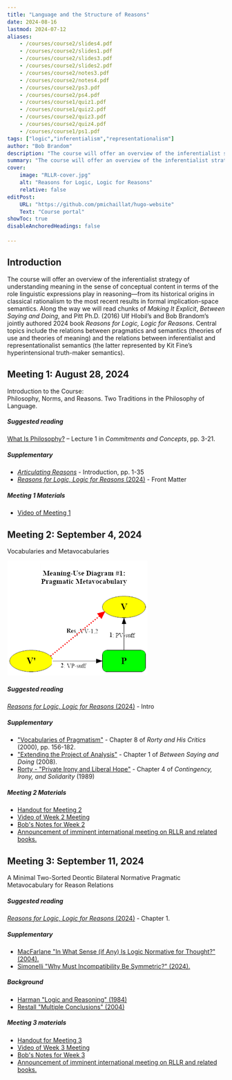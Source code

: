 ```yaml
---
title: "Language and the Structure of Reasons"
date: 2024-08-16
lastmod: 2024-07-12
aliases: 
    - /courses/course2/slides4.pdf
    - /courses/course2/slides1.pdf
    - /courses/course2/slides3.pdf
    - /courses/course2/slides2.pdf
    - /courses/course2/notes3.pdf
    - /courses/course2/notes4.pdf
    - /courses/course2/ps3.pdf
    - /courses/course2/ps4.pdf
    - /courses/course1/quiz1.pdf
    - /courses/course1/quiz2.pdf
    - /courses/course2/quiz3.pdf
    - /courses/course2/quiz4.pdf
    - /courses/course1/ps1.pdf
tags: ["logic","inferentialism","representationalism"]
author: "Bob Brandom"
description: "The course will offer an overview of the inferentialist strategy of understanding meaning in the sense of conceptual content in terms of the role linguistic expressions play in reasoning." 
summary: "The course will offer an overview of the inferentialist strategy of understanding meaning in the sense of conceptual content in terms of the role linguistic expressions play in reasoning—from its historical origins in classical rationalism to the most recent results in formal implication-space semantics. Along the way we will read chunks of *Making It Explicit*, *Between Saying and Doing*, and Pitt Ph.D. (2016) Ulf Hlobil’s and Bob Brandom’s jointly authored 2024 book *Reasons for Logic, Logic for Reasons*." 
cover:
    image: "RLLR-cover.jpg"
    alt: "Reasons for Logic, Logic for Reasons"
    relative: false
editPost:
    URL: "https://github.com/pmichaillat/hugo-website"
    Text: "Course portal"
showToc: true
disableAnchoredHeadings: false

---
```


## Introduction

The course will offer an overview of the inferentialist strategy of understanding meaning in the sense of conceptual content in terms of the role linguistic expressions play in reasoning—from its historical origins in classical rationalism to the most recent results in formal implication-space semantics. Along the way we will read chunks of *Making It Explicit*, *Between Saying and Doing*, and Pitt Ph.D. (2016) Ulf Hlobil’s and Bob Brandom’s jointly authored 2024 book *Reasons for Logic, Logic for Reasons*. Central topics include the relations between pragmatics and semantics (theories of use and theories of meaning) and the relations between inferentialist and representationalist semantics (the latter represented by Kit Fine’s hyperintensional truth-maker semantics).

## Meeting 1: August 28, 2024

Introduction to the Course: <br>
Philosophy, Norms, and Reasons. Two Traditions in the Philosophy of Language.

##### Suggested reading

[What Is Philosophy?](meeting1/Commitments.pdf) – Lecture 1 in *Commitments and Concepts*, pp. 3-21.

##### Supplementary

+ [*Articulating Reasons*](meeting1/Articulating.pdf) - Introduction, pp. 1-35
+ [*Reasons for Logic, Logic for Reasons* (2024)](meeting1/RLLR-front.pdf) - Front Matter

##### Meeting 1 Materials

+ [Video of Meeting 1](https://pitt.hosted.panopto.com/Panopto/Pages/Viewer.aspx?id=b3bfdf63-32dd-4111-baf1-b20501213162)

## Meeting 2: September 4, 2024

Vocabularies and Metavocabularies

![](meeting2/Pragmatic.png)

##### Suggested reading

[*Reasons for Logic, Logic for Reasons* (2024)](meeting2/RLLR-intro.pdf) - Intro

##### Supplementary

+ ["Vocabularies of Pragmatism"](meeting2/Brandom-Rorty.pdf) - Chapter 8 of *Rorty and His Critics* (2000), pp. 156-182.
+ ["Extending the Project of Analysis"](meeting2/BSD.pdf) - Chapter 1 of *Between Saying and Doing* (2008).
+ [Rorty - "Private Irony and Liberal Hope"](meeting2/Rorty-CIS.pdf) - Chapter 4 of *Contingency, Irony, and Solidarity* (1989)

##### Meeting 2 Materials

+ [Handout for Meeting 2](meeting2/Week2-notes.pdf)
+ [Video of Week 2 Meeting](https://pitt.hosted.panopto.com/Panopto/Pages/Viewer.aspx?id=a09ca9db-7580-4936-b56a-b1e2017eeb72)
+ [Bob's Notes for Week 2](meeting2/Week2-notes.pdf)
+ [Announcement of imminent international meeting on RLLR and related books.](https://sce-cse.recherche.usherbrooke.ca/2024-annual-booklaunch/)

## Meeting 3: September 11, 2024

A Minimal Two-Sorted Deontic Bilateral Normative Pragmatic Metavocabulary for Reason Relations

##### Suggested reading

[*Reasons for Logic, Logic for Reasons* (2024)]() - Chapter 1.

##### Supplementary

+ [MacFarlane "In What Sense (if Any) Is Logic Normative for Thought?" (2004).](meeting3/Macfarlane.pdf)
+ [Simonelli "Why Must Incompatibility Be Symmetric?" (2024).](meeting3/Simonelli.pdf)

##### Background

+ [Harman "Logic and Reasoning" (1984)](meeting3/Harman.pdf)
+ [Restall "Multiple Conclusions" (2004)](meeting3/Restall.pdf)

##### Meeting 3 materials

+ [Handout for Meeting 3](meeting3/Week3-notes.pdf)
+ [Video of Week 3 Meeting](https://pitt.hosted.panopto.com/Panopto/Pages/Viewer.aspx?id=565f3290-5e6b-4645-808a-b1e80160d139)
+ [Bob's Notes for Week 3](meeting3/Week3-notes.pdf)
+ [Announcement of imminent international meeting on RLLR and related books.](https://sce-cse.recherche.usherbrooke.ca/2024-annual-booklaunch/)